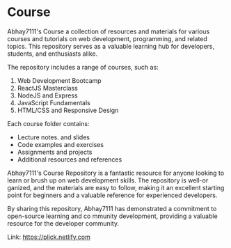 # Course

Abhay7111's Course a collection of resources and materials for various courses and tutorials on web development, programming, and related topics. This repository serves as a valuable learning hub for developers, students, and enthusiasts alike.

The repository includes a range of courses, such as:

1. Web Development Bootcamp
2. ReactJS Masterclass
3. NodeJS and Express
4. JavaScript Fundamentals
5. HTML/CSS and Responsive Design

Each course folder contains:

- Lecture notes. and slides
- Code examples and exercises
- Assignments and projects
- Additional resources and references

Abhay7111's Course Repository is a fantastic resource for anyone looking to learn or brush up on web development skills. The repository is well-or ganized, and the materials are easy to follow, making it an excellent starting point for beginners and a valuable reference for experienced developers.

By sharing this repository, Abhay7111 has demonstrated a commitment to open-source learning and co mmunity development, providing a valuable resource for the developer community.

Link: https://plick.netlify.com